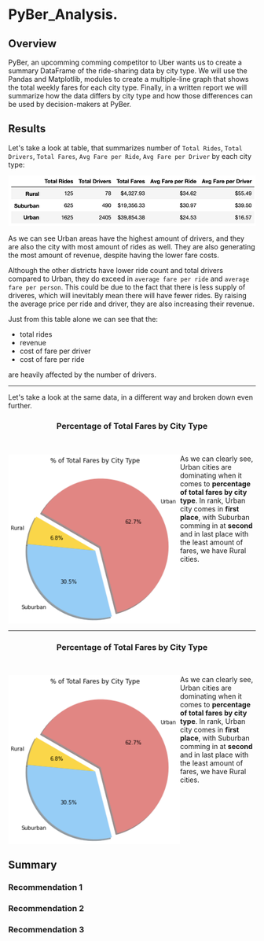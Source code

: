 # PyBer_Analysis.

## Overview
PyBer, an upcomming comming competitor to Uber wants us to create a summary DataFrame of the ride-sharing data by city type. We will use the Pandas and Matplotlib, modules to create a multiple-line graph that shows the total weekly fares for each city type. Finally, in a written report we will summarize how the data differs by city type and how those differences can be used by decision-makers at PyBer.

## Results

Let's take a look at table, that summarizes number of `Total Rides`, `Total Drivers`, `Total Fares`, `Avg Fare per Ride`, `Avg Fare per Driver` by each city type:

<img src="/analysis/pyber_dataTable.png" alt="pyberData_table_summary"><br>

As we can see Urban areas have the highest amount of drivers, and they are also the city with most amount of rides as well. They are also generating the most amount of revenue, despite having the lower fare costs. 

Although the other districts have lower ride count and total drivers compared to Urban, they do exceed in `average fare per ride` and `average fare per person`. This could be due to the fact that there is less supply of driveres, which will inevitably mean there will have fewer rides. By raising the average price per ride and driver, they are also increasing their revenue.  

Just from this table alone we can see that the:

- total rides
- revenue
- cost of fare per driver 
- cost of fare per ride 

are heavily affected by the number of drivers.

---

Let's take a look at the same data, in a different way and broken down even further. 

<p>
  <h3 align="center">Percentage of Total Fares by City Type</h3>
  <br>
</p>

<img src="/analysis/fares_by_city_type.png" alt="fares_by_city_type.png" align="left" width="350">

As we can clearly see, Urban cities are dominating when it comes to **percentage of total fares by city type**. In rank, Urban city comes in **first place**, with Suburban comming in at **second** and in last place with the least amount of fares, we have Rural cities. 
<br clear = "left"/>

---

<p>
  <h3 align="center">Percentage of Total Fares by City Type</h3>
  <br>
</p>

<img src="/analysis/fares_by_city_type.png" alt="fares_by_city_type.png" align="left" width="350">

As we can clearly see, Urban cities are dominating when it comes to **percentage of total fares by city type**. In rank, Urban city comes in **first place**, with Suburban comming in at **second** and in last place with the least amount of fares, we have Rural cities. 
<br clear = "left"/>





## Summary 

### Recommendation 1

### Recommendation 2

### Recommendation 3

